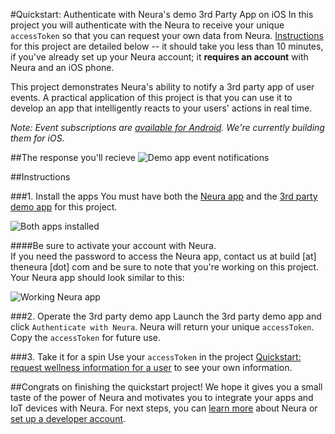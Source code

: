 #Quickstart: Authenticate with Neura's demo 3rd Party App on iOS
In this project you will authenticate with the Neura to receive your unique `accessToken` so that you can request your own data from Neura.  [Instructions](https://github.com/NeuraLabs/Neura_documentation/blob/master/text/quickstart_iOS.md#instructions) for this project are detailed below -- it should take you less than 10 minutes, if you've already set up your Neura account; it **requires an account** with Neura and an iOS phone.  

This project demonstrates Neura's ability to notify a 3rd party app of user events. A practical application of this project is that you can use it to develop an app that intelligently reacts to your users' actions in real time.  

_Note: Event subscriptions are [available for Android](https://github.com/NeuraLabs/Neura_documentation/blob/master/text/quickstartPush.md). We're currently building them for iOS._

##The response you'll recieve
![Demo app event notifications](https://github.com/NeuraLabs/Neura_documentation/blob/master/resources/iOS_auth_app.png)

##Instructions

###1. Install the apps
You must have both the [Neura app](https://theneura.prefinery.com/betas/4631/testers/new?display=inline&version=2) and the [3rd party demo app](https://github.com/NeuraLabs/Neura_documentation/tree/master/resources/Neura_iOS_demo_app) for this project.  

![Both apps installed](https://github.com/NeuraLabs/Neura_documentation/blob/master/resources/demoAppsInPhone.png)

####Be sure to activate your account with Neura.   
If you need the password to access the Neura app, contact us at build [at] theneura [dot] com and be sure to note that you're working on this project. Your Neura app should look similar to this:

![Working Neura app](https://github.com/NeuraLabs/Neura_documentation/blob/master/resources/Neura_iOS_app.png)

###2. Operate the 3rd party demo app
Launch the 3rd party demo app and click `Authenticate with Neura`.  Neura will return your unique `accessToken`. Copy the `accessToken` for future use.

###3. Take it for a spin
Use your `accessToken` in the project [Quickstart: request wellness information for a user](https://github.com/NeuraLabs/Neura_documentation/blob/master/text/quickstartPull.md) to see your own information.

##Congrats on finishing the quickstart project! 
We hope it gives you a small taste of the power of Neura and motivates you to integrate your apps and IoT devices with Neura.  For next steps, you can [learn more](https://github.com/NeuraLabs/Neura_documentation/blob/master/text/basics.md) about Neura or [set up a developer account](https://github.com/NeuraLabs/Neura_documentation/blob/master/text/account.md).




